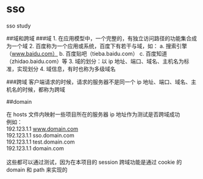 # sso
sso study<br>

##域和跨域
###域
	1. 在应用模型中，一个完整的，有独立访问路径的功能集合成为一个域
	2. 百度称为一个应用或系统，百度下有若干与域，如：
		a. 搜索引擎（www.baidu.com）
		b. 百度贴吧（tieba.baidu.com）
		c. 百度知道（zhidao.baidu.com）等
	3. 域的划分：以 ip 地址、端口、域名、主机名为标准，实现划分
	4. 域信息，有时也称为多级域名

###跨域
客户端请求的时候，请求的服务器不是同一个 ip 地址、端口、域名、主机名的时候，都称为跨域

##domain

在 hosts 文件内映射一些项目所在的服务器 ip 地址作为测试是否跨域成功<br>
例如：<br>
    192.123.1.1 www.domain.com<br>
    192.123.1.1 sso.domain.com<br>
    192.123.1.1 test.domain.com<br>
    192.123.1.1 domain.com<br>
    <br>
这些都可以通过测试，因为在本项目的 session 跨域功能是通过 cookie 的 domain 和 path 来实现的
